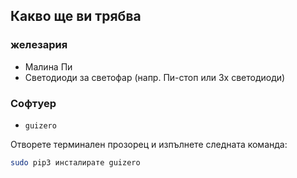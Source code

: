 ## Какво ще ви трябва

### железария

- Малина Пи
- Светодиоди за светофар (напр. Пи-стоп или 3x светодиоди)

### Софтуер

- `guizero`

Отворете терминален прозорец и изпълнете следната команда:

```bash
sudo pip3 инсталирате guizero
```